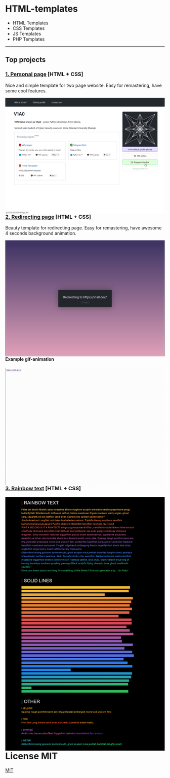 # HTML-templates

- HTML Templates
- CSS Templates
- JS Templates
- PHP Templates
---

## Top projects

### [1. Personal page](https://github.com/V1A0/HTML-Templates/tree/master/personal%20page/) [HTML + CSS]

Nice and simple template for two page website. Easy for remastering, have some cool features.

<img src="https://raw.githubusercontent.com/V1A0/HTML-Templates/master/screenshots/pp_p.png" alt="example-screenshot" style="float: left;">

### [2. Redirecting page](https://github.com/V1A0/HTML-Templates/tree/master/redirect) [HTML + CSS]

Beauty template for redirecting page. Easy for remastering, have awesome 4 seconds background animation.

<img src="https://raw.githubusercontent.com/V1A0/HTML-Templates/master/screenshots/re_p.png" alt="example-screenshot" style="float: left;">

#### Example gif-animation

<img src="https://raw.githubusercontent.com/V1A0/HTML-Templates/master/screenshots/re.gif" alt="example-gif-animation" style="float: left;">

### [3. Rainbow text](https://github.com/V1A0/HTML-Templates/tree/master/rainbow-text) [HTML + CSS]

<img src="screenshots/rt_all.png" alt="example-screenshot" style="float: left;" />


# License MIT
[MIT](https://choosealicense.com/licenses/mit/)
